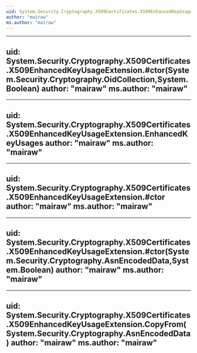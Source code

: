 ```yaml
---
uid: System.Security.Cryptography.X509Certificates.X509EnhancedKeyUsageExtension
author: "mairaw"
ms.author: "mairaw"
---
```


---
uid: System.Security.Cryptography.X509Certificates.X509EnhancedKeyUsageExtension.#ctor(System.Security.Cryptography.OidCollection,System.Boolean)
author: "mairaw"
ms.author: "mairaw"
---

---
uid: System.Security.Cryptography.X509Certificates.X509EnhancedKeyUsageExtension.EnhancedKeyUsages
author: "mairaw"
ms.author: "mairaw"
---

---
uid: System.Security.Cryptography.X509Certificates.X509EnhancedKeyUsageExtension.#ctor
author: "mairaw"
ms.author: "mairaw"
---

---
uid: System.Security.Cryptography.X509Certificates.X509EnhancedKeyUsageExtension.#ctor(System.Security.Cryptography.AsnEncodedData,System.Boolean)
author: "mairaw"
ms.author: "mairaw"
---

---
uid: System.Security.Cryptography.X509Certificates.X509EnhancedKeyUsageExtension.CopyFrom(System.Security.Cryptography.AsnEncodedData)
author: "mairaw"
ms.author: "mairaw"
---
